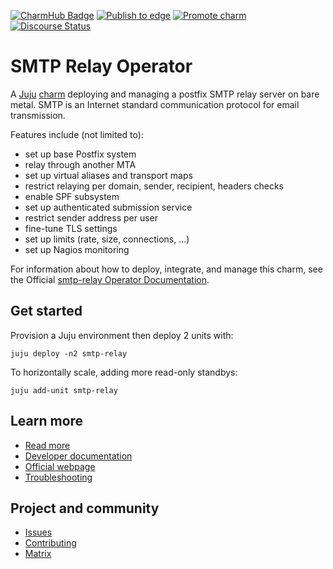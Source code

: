 [![CharmHub Badge](https://charmhub.io/smtp-relay/badge.svg)](https://charmhub.io/smtp-relay)
[![Publish to edge](https://github.com/canonical/smtp-relay-operator/actions/workflows/publish_charm.yaml/badge.svg)](https://github.com/canonical/smtp-relay-operator/actions/workflows/publish_charm.yaml)
[![Promote charm](https://github.com/canonical/smtp-relay-operator/actions/workflows/promote_charm.yaml/badge.svg)](https://github.com/canonical/smtp-relay-operator/actions/workflows/promote_charm.yaml)
[![Discourse Status](https://img.shields.io/discourse/status?server=https%3A%2F%2Fdiscourse.charmhub.io&style=flat&label=CharmHub%20Discourse)](https://discourse.charmhub.io)

# SMTP Relay Operator

A [Juju](https://juju.is/) [charm](https://juju.is/docs/olm/charmed-operators)
deploying and managing a postfix SMTP relay server on bare metal. SMTP
is an Internet standard communication protocol for email transmission.

Features include (not limited to):
- set up base Postfix system
- relay through another MTA
- set up virtual aliases and transport maps
- restrict relaying per domain, sender, recipient, headers checks
- enable SPF subsystem
- set up authenticated submission service
- restrict sender address per user
- fine-tune TLS settings
- set up limits (rate, size, connections, ...)
- set up Nagios monitoring

For information about how to deploy, integrate, and manage this charm, see the Official [smtp-relay Operator Documentation](https://charmhub.io/smtp-relay/docs).


## Get started

Provision a Juju environment then deploy 2 units with:
```
juju deploy -n2 smtp-relay
```

To horizontally scale, adding more read-only standbys:
```
juju add-unit smtp-relay
```

## Learn more
* [Read more](https://charmhub.io/smtp-relay) <!--Link to the charm's official documentation-->
* [Developer documentation](https://www.postfix.org/documentation.html) <!--Link to any developer documentation-->
* [Official webpage](https://www.postfix.org/) <!--(Optional) Link to official webpage/blog/marketing content-->
* [Troubleshooting](https://matrix.to/#/#charmhub-charmdev:ubuntu.com) <!--(Optional) Link to a page or section about troubleshooting/FAQ-->
## Project and community
* [Issues](https://github.com/canonical/smtp-relay-operator/issues) <!--Link to GitHub issues (if applicable)-->
* [Contributing](https://charmhub.io/smtp-relay/docs/how-to-contribute) <!--Link to any contribution guides-->
* [Matrix](https://matrix.to/#/#charmhub-charmdev:ubuntu.com) <!--Link to contact info (if applicable), e.g. Matrix channel-->

